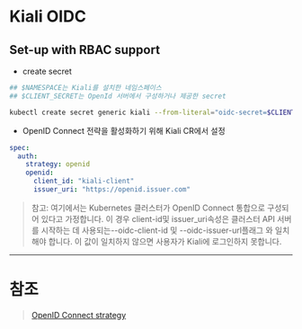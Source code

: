 # Kiali OIDC

## Set-up with RBAC support
- create secret
```sh
## $NAMESPACE는 Kiali를 설치한 네임스페이스
## $CLIENT_SECRET는 OpenId 서버에서 구성하거나 제공한 secret

kubectl create secret generic kiali --from-literal="oidc-secret=$CLIENT_SECRET" -n $NAMESPACE
```

- OpenID Connect 전략을 활성화하기 위해 Kiali CR에서 설정
```yaml
spec:
  auth:
    strategy: openid
    openid:
      client_id: "kiali-client"
      issuer_uri: "https://openid.issuer.com"
```
> 참고:
> 여기에서는 Kubernetes 클러스터가 OpenID Connect 통합으로 구성되어 있다고 가정합니다. 
> 이 경우 client-id및 issuer_uri속성은 클러스터 API 서버를 시작하는 데 사용되는--oidc-client-id 및 --oidc-issuer-url플래그 와 일치해야 합니다. 
> 이 값이 일치하지 않으면 사용자가 Kiali에 로그인하지 못합니다.



-----
# 참조
> [OpenID Connect strategy](https://kiali.io/documentation/latest/configuration/authentication/openid/)
